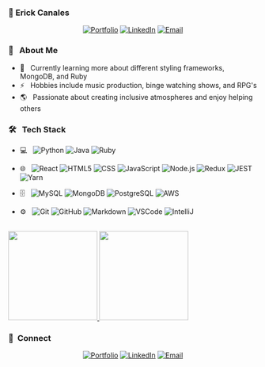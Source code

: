 ### 🌟 Erick Canales
 <p align="center">
<a href="https://www.erickcanales.com/"><img alt="Portfolio" src="https://img.shields.io/badge/Portfolio-https://www.erickcanales.com-blue?style=flat-square&logo=google-chrome"></a>
<a href="https://www.linkedin.com/in/e94canales/"><img alt="LinkedIn" src="https://img.shields.io/badge/LinkedIn-Erick%20Canales-blue?style=flat-square&logo=linkedin"></a>
<a href="mailto:erick@erickcanales.com"><img alt="Email" src="https://img.shields.io/badge/Email-erick@erickcanales.com-blue?style=flat-square&logo=gmail"></a>
</p>

<h3>📖 &nbsp; About Me</h3>

- 🌱 &nbsp; Currently learning more about different styling frameworks, MongoDB, and Ruby
- ⚡ &nbsp; Hobbies include music production, binge watching shows, and RPG's
- 🌎 &nbsp; Passionate about creating inclusive atmospheres and enjoy helping others

<h3>🛠️ &nbsp; Tech Stack</h3>

- 💻 &nbsp;
  ![Python](https://img.shields.io/badge/-Python-333333?style=for-the-badge&logo=python)
  ![Java](https://img.shields.io/badge/-Java-333333?style=for-the-badge&logo=Java)
  ![Ruby](https://img.shields.io/badge/-Ruby-333333?style=for-the-badge&logo=Ruby&logoColor=FF0000)
 
- 🌐 &nbsp;
  ![React](https://img.shields.io/badge/-React-333333?style=for-the-badge&logo=react)
  ![HTML5](https://img.shields.io/badge/-HTML5-333333?style=for-the-badge&logo=HTML5)
  ![CSS](https://img.shields.io/badge/-CSS-333333?style=for-the-badge&logo=CSS3&logoColor=1572B6)
  ![JavaScript](https://img.shields.io/badge/-JavaScript-333333?style=for-the-badge&logo=javascript)
  ![Node.js](https://img.shields.io/badge/-Node.js-333333?style=for-the-badge&logo=node.js)
  ![Redux](https://img.shields.io/badge/-Redux-333333?style=for-the-badge&logo=redux)
  ![JEST](https://img.shields.io/badge/-Jest-333333?style=for-the-badge&logo=jest)
  ![Yarn](https://img.shields.io/badge/-Yarn-333333?style=for-the-badge&logo=yarn)
  
- 🗄️ &nbsp;
  ![MySQL](https://img.shields.io/badge/-MySQL-333333?style=for-the-badge&logo=mysql)
  ![MongoDB](https://img.shields.io/badge/-MongoDB-333333?style=for-the-badge&logo=mongodb)
  ![PostgreSQL](https://img.shields.io/badge/-PostgreSQL-333333?style=for-the-badge&logo=postgresql)
  ![AWS](https://img.shields.io/badge/-AWS-333333?style=for-the-badge&logo=amazon-aws&logoColor=ff9900)
- ⚙️ &nbsp;
  ![Git](https://img.shields.io/badge/-Git-333333?style=for-the-badge&logo=git)
  ![GitHub](https://img.shields.io/badge/-GitHub-333333?style=for-the-badge&logo=github)
  ![Markdown](https://img.shields.io/badge/-Markdown-333333?style=for-the-badge&logo=markdown)
  ![VSCode](https://img.shields.io/badge/-VSCode-333333?style=for-the-badge&logo=visual-studio&logoColor=23a3eb)
  ![IntelliJ](https://img.shields.io/badge/-IntelliJ-333333?style=for-the-badge&logo=intellij-idea)


<br/>

<a href="https://github.com/e94canales">
  <img height="180em" src="https://github-readme-stats.vercel.app/api?username=e94canales&theme=buefy&show_icons=true" />
  <img height="180em" src="https://github-readme-stats.vercel.app/api/top-langs/?username=e94canales&theme=buefy&layout=compact" />
</a>

<br/>

<h3> 🔗 &nbsp;Connect</h3>

<p align="center">
<a href="https://www.erickcanales.com/"><img alt="Portfolio" src="https://img.shields.io/badge/Portfolio-https://www.erickcanales.com-blue?style=flat-square&logo=google-chrome"></a>
<a href="https://www.linkedin.com/in/e94canales/"><img alt="LinkedIn" src="https://img.shields.io/badge/LinkedIn-Erick%20Canales-blue?style=flat-square&logo=linkedin"></a>
<a href="mailto:erick@erickcanales.com"><img alt="Email" src="https://img.shields.io/badge/Email-erick@erickcanales.com-blue?style=flat-square&logo=gmail"></a>
</p>

